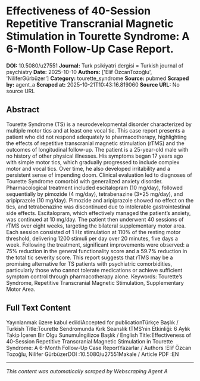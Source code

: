 # Effectiveness of 40-Session Repetitive Transcranial Magnetic Stimulation in Tourette Syndrome: A 6-Month Follow-Up Case Report.

**DOI:** 10.5080/u27551
**Journal:** Turk psikiyatri dergisi = Turkish journal of psychiatry
**Date:** 2025-10-10
**Authors:** ['Elif ÖzcanTozoğlu', 'NiliferGürbüzer']
**Category:** tourette_syndrome
**Source:** pubmed
**Scraped by:** agent_a
**Scraped at:** 2025-10-21T10:43:16.819060
**Source URL:** No source URL

## Abstract

Tourette Syndrome (TS) is a neurodevelopmental disorder characterized by multiple motor tics and at least one vocal tic. This case report presents a patient who did not respond adequately to pharmacotherapy, highlighting the effects of repetitive transcranial magnetic stimulation (rTMS) and the outcomes of longitudinal follow-up. The patient is a 25-year-old male with no history of other physical illnesses. His symptoms began 17 years ago with simple motor tics, which gradually progressed to include complex motor and vocal tics. Over time, he also developed irritability and a persistent sense of impending doom. Clinical evaluation led to diagnoses of Tourette Syndrome comorbid with generalized anxiety disorder. Pharmacological treatment included escitalopram (10 mg/day), followed sequentially by pimozide (4 mg/day), tetrabenazine (3*25 mg/day), and aripiprazole (10 mg/day). Pimozide and aripiprazole showed no effect on the tics, and tetrabenazine was discontinued due to intolerable gastrointestinal side effects. Escitalopram, which effectively managed the patient&rsquo;s anxiety, was continued at 10 mg/day. The patient then underwent 40 sessions of rTMS over eight weeks, targeting the bilateral supplementary motor area. Each session consisted of 1 Hz stimulation at 110% of the resting motor threshold, delivering 1200 stimuli per day over 20 minutes, five days a week. Following the treatment, significant improvements were observed: a 75% reduction in the general functionality score and a 59.7% reduction in the total tic severity score. This report suggests that rTMS may be a promising alternative for TS patients with psychiatric comorbidities, particularly those who cannot tolerate medications or achieve sufficient symptom control through pharmacotherapy alone. Keywords: Tourette&rsquo;s Syndrome, Repetitive Transcranial Magnetic Stimulation, Supplementary Motor Area.

## Full Text Content

Yayınlanmak üzere kabul edildiAccepted for publicationTürkçe Başlık / Turkish Title:Tourette Sendromunda Kırk Seanslık tTMS’nin Etkinliği: 6 Aylık Takip İçeren Bir Olgu Sunumuİngilizce Başlık / English Title:Effectiveness of 40-Session Repetitive Transcranial Magnetic Stimulation in Tourette Syndrome: A 6-Month Follow-Up Case ReportYazarlar / Authors :Elif  Özcan Tozoğlu, Nilifer  GürbüzerDOI :10.5080/u27551Makale / Article PDF :EN

---
*This content was automatically scraped by Webscraping Agent A*
